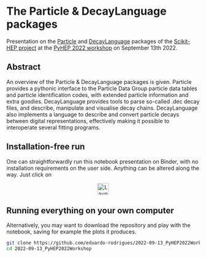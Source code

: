 # The Particle & DecayLanguage packages

Presentation on the [Particle](https://github.com/scikit-hep/particle) and
[DecayLanguage](https://github.com/scikit-hep/decaylanguage) packages
of the [Scikit-HEP project](http://scikit-hep.org/)
at the [PyHEP 2022 workshop](https://indico.cern.ch/e/PyHEP2022)
on September 13th 2022.

## Abstract

An overview of the Particle & DecayLanguage packages is given. Particle provides a pythonic interface to the Particle Data Group particle data tables and particle identification codes, with extended particle information and extra goodies. DecayLanguage provides tools to parse so-called .dec decay files, and describe, manipulate and visualise decay chains. DecayLanguage also implements a language to describe and convert particle decays between digital representations, effectively making it possible to interoperate several fitting programs.

## Installation-free run

One can straightforwardly run this notebook presentation on Binder,
with no installation requirements on the user side.
Anything can be altered along the way. Just click on

<p align="center">
  <a href="https://mybinder.org/v2/gh/eduardo-rodrigues/2022-09-13_PyHEP2022Workshop/main/?urlpath=lab">
    <img src="https://mybinder.org/badge_logo.svg" alt="Launch Binder" height="30">
  </a>
</p>

## Running everything on your own computer

Alternatively, you may want to download the repository and play with the notebook,
saving for example the plots it produces.


```bash
git clone https://github.com/eduardo-rodrigues/2022-09-13_PyHEP2022Workshop.git
cd 2022-09-13_PyHEP2022Workshop
```
